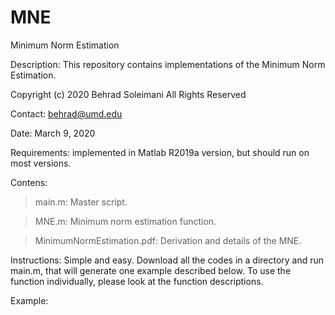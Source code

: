 # MNE
Minimum Norm Estimation 

Description: This repository contains implementations of the Minimum Norm Estimation.

Copyright (c) 2020 Behrad Soleimani All Rights Reserved

Contact: behrad@umd.edu

Date: March 9, 2020

Requirements: implemented in Matlab R2019a version, but should run on most versions.

Contens: 
> main.m:                    Master script. 

> MNE.m:                     Minimum norm estimation function.

> MinimumNormEstimation.pdf: Derivation and details of the MNE.

Instructions: Simple and easy. Download all the codes in a directory and run main.m, that will generate one example described below. To use the function individually, please look at the function descriptions.

Example:
